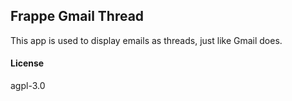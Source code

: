 ## Frappe Gmail Thread

This app is used to display emails as threads, just like Gmail does.

#### License

agpl-3.0